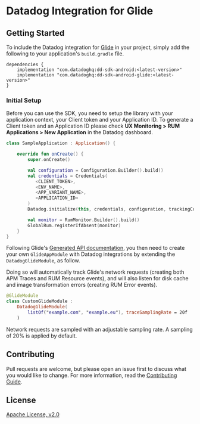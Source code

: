 # Datadog Integration for Glide

## Getting Started 

To include the Datadog integration for [Glide][1] in your project, simply add the
following to your application's `build.gradle` file.

```
dependencies {
    implementation "com.datadoghq:dd-sdk-android:<latest-version>"
    implementation "com.datadoghq:dd-sdk-android-glide:<latest-version>"
}
```

### Initial Setup

Before you can use the SDK, you need to setup the library with your application
context, your Client token and your Application ID. 
To generate a Client token and an Application ID please check **UX Monitoring > RUM Applications > New Application**
in the Datadog dashboard.

```kotlin
class SampleApplication : Application() {

    override fun onCreate() {
        super.onCreate()

        val configuration = Configuration.Builder().build()
        val credentials = Credentials(
           <CLIENT_TOKEN>,
           <ENV_NAME>,
           <APP_VARIANT_NAME>,
           <APPLICATION_ID>
        )
        Datadog.initialize(this, credentials, configuration, trackingConsent)

        val monitor = RumMonitor.Builder().build()
        GlobalRum.registerIfAbsent(monitor)
    }
}
```

Following Glide's [Generated API documentation][2], you then need to create your own `GlideAppModule` with Datadog integrations by extending the `DatadogGlideModule`, as follow.

Doing so will automatically track Glide's network requests (creating both APM Traces and RUM Resource events), and will also listen for disk cache and image transformation errors (creating RUM Error events).

```kotlin
@GlideModule
class CustomGlideModule : 
    DatadogGlideModule(
        listOf("example.com", "example.eu"), traceSamplingRate = 20f
    )
```

Network requests are sampled with an adjustable sampling rate. A sampling of 20% is applied by default.


## Contributing

Pull requests are welcome, but please open an issue first to discuss what you
would like to change. For more information, read the 
[Contributing Guide](../../CONTRIBUTING.md).

## License

[Apache License, v2.0](../../LICENSE)

[1]: https://bumptech.github.io/glide/
[2]: https://bumptech.github.io/glide/doc/generatedapi.html